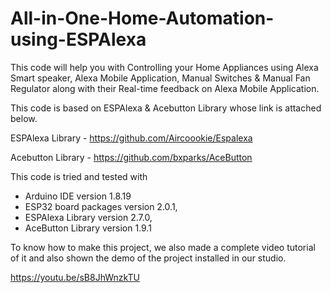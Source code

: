 # All-in-One-Home-Automation-using-ESPAlexa

This code will help you with Controlling your Home Appliances using Alexa Smart speaker, Alexa Mobile Application, Manual Switches & Manual Fan Regulator along with their Real-time feedback on Alexa Mobile Application.

This code is based on ESPAlexa & Acebutton Library whose link is attached below.

ESPAlexa Library - https://github.com/Aircoookie/Espalexa 

Acebutton Library - https://github.com/bxparks/AceButton

 This code is tried and tested with 
  - Arduino IDE version 1.8.19
  - ESP32 board packages version 2.0.1, 
  - ESPAlexa Library version 2.7.0,
  - AceButton Library version 1.9.1

To know how to make this project, we also made a complete video tutorial of it and also shown the demo of the project installed in our studio.

https://youtu.be/sB8JhWnzkTU
